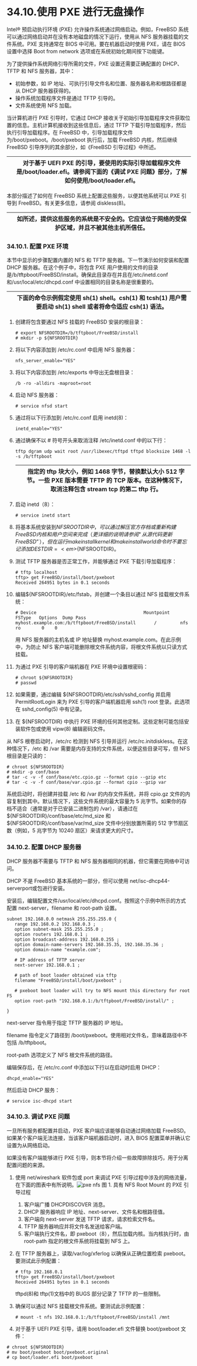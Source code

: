 # 34.10.使用 PXE 进行无盘操作

Intel® 预启动执行环境 (PXE) 允许操作系统通过网络启动。例如，FreeBSD 系统可以通过网络启动并在没有本地磁盘的情况下运行，使用从 NFS 服务器挂载的文件系统。PXE 支持通常在 BIOS 中可用。要在机器启动时使用 PXE，请在 BIOS 设置中选择 Boot from network 选项或在系统初始化期间按下功能键。

为了提供操作系统网络引导所需的文件，PXE 设置还需要正确配置的 DHCP、TFTP 和 NFS 服务器，其中：

* 初始参数，如 IP 地址、可执行引导文件名和位置、服务器名称和根路径都是从 DHCP 服务器获得的。
* 操作系统加载程序文件是通过 TFTP 引导的。
* 文件系统使用 NFS 加载。

当计算机进行 PXE 引导时，它通过 DHCP 接收关于初始引导加载程序文件获取位置的信息。主机计算机接收到这些信息后，通过 TFTP 下载引导加载程序，然后执行引导加载程序。在 FreeBSD 中，引导加载程序文件为/boot/pxeboot。/boot/pxeboot 执行后，加载 FreeBSD 内核，然后继续 FreeBSD 引导序列的其余部分，如《FreeBSD 引导过程》中所述。

|  | 对于基于 UEFI PXE 的引导，要使用的实际引导加载程序文件是/boot/loader.efi。请参阅下面的《调试 PXE 问题》部分，了解如何使用/boot/loader.efi。|
| -- | --------------------------------------------------------------------------------------------------------------------------------------------- |

本部分描述了如何在 FreeBSD 系统上配置这些服务，以便其他系统可以 PXE 引导到 FreeBSD。有关更多信息，请参阅 diskless(8)。

|  | 如所述，提供这些服务的系统是不安全的。它应该位于网络的受保护区域，并且不被其他主机所信任。|
| -- | -------------------------------------------------------------------------------------------- |

### 34.10.1. 配置 PXE 环境

本节中显示的步骤配置内置的 NFS 和 TFTP 服务器。下一节演示如何安装和配置 DHCP 服务器。在这个例子中，将包含 PXE 用户使用的文件的目录是/b/tftpboot/FreeBSD/install。确保此目录存在并且在/etc/inetd.conf 和/usr/local/etc/dhcpd.conf 中设置相同的目录名称是很重要的。

|  | 下面的命令示例假定使用 sh(1) shell。csh(1) 和 tcsh(1) 用户需要启动 sh(1) shell 或者将命令适应 csh(1) 语法。|
| -- | ------------------------------------------------------------------------------------------------------------- |

1. 创建将包含要通过 NFS 挂载的 FreeBSD 安装的根目录：

    ```
    # export NFSROOTDIR=/b/tftpboot/FreeBSD/install
    # mkdir -p ${NFSROOTDIR}
    ```
2. 将以下内容添加到 /etc/rc.conf 中启用 NFS 服务器：

    ```
    nfs_server_enable="YES"
    ```
3. 将以下内容添加到 /etc/exports 中导出无盘根目录：

    ```
    /b -ro -alldirs -maproot=root
    ```
4. 启动 NFS 服务器：

    ```
    # service nfsd start
    ```
5. 通过将以下行添加到 /etc/rc.conf 启用 inetd(8)：

    ```
    inetd_enable="YES"
    ```
6. 通过确保不以 # 符号开头来取消注释 /etc/inetd.conf 中的以下行：

    ```
    tftp dgram udp wait root /usr/libexec/tftpd tftpd blocksize 1468 -l -s /b/tftpboot
    ```

    |  | 指定的 tftp 块大小，例如 1468 字节，替换默认大小 512 字节。一些 PXE 版本需要 TFTP 的 TCP 版本。在这种情况下，取消注释包含 stream tcp 的第二 tftp 行。|
    | -- | ------------------------------------------------------------------------------------------------------------------------------------------------------- |
7. 启动 inetd（8）：

    ```
    # service inetd start
    ```
8. 将基本系统安装到${NFSROOTDIR}中，可以通过解压官方存档或重新构建 FreeBSD 内核和用户空间来完成（更详细的说明请参阅“从源代码更新 FreeBSD”），但在运行 make installkernel 和 make installworld 命令时不要忘记添加 DESTDIR=<em>${NFSROOTDIR}</em>。
9. 测试 TFTP 服务器是否正常工作，并能够通过 PXE 下载引导加载程序：

    ```
    # tftp localhost
    tftp> get FreeBSD/install/boot/pxeboot
    Received 264951 bytes in 0.1 seconds
    ```
10. 编辑${NFSROOTDIR}/etc/fstab，并创建一个条目以通过 NFS 挂载根文件系统：

     ```
     # Device                                         Mountpoint    FSType   Options  Dump Pass
     myhost.example.com:/b/tftpboot/FreeBSD/install       /         nfs      ro        0    0
     ```

     用 NFS 服务器的主机名或 IP 地址替换 myhost.example.com。在此示例中，为防止 NFS 客户端可能删除根文件系统内容，将根文件系统以只读方式挂载。
11. 为通过 PXE 引导的客户端机器在 PXE 环境中设置根密码：

     ```
     # chroot ${NFSROOTDIR}
     # passwd
     ```
12. 如果需要，通过编辑 ${NFSROOTDIR}/etc/ssh/sshd_config 并启用 PermitRootLogin 来为 PXE 引导的客户端机器启用 ssh(1) root 登录。此选项在 sshd_config(5) 中有记录。
13. 在 ${NFSROOTDIR} 中执行 PXE 环境的任何其他定制。这些定制可能包括安装软件包或使用 vipw(8) 编辑密码文件。

从 NFS 根卷启动时，/etc/rc 检测到 NFS 引导并运行 /etc/rc.initdiskless。在这种情况下，/etc 和 /var 需要是内存支持的文件系统，以便这些目录可写，但 NFS 根目录是只读的：

```
# chroot ${NFSROOTDIR}
# mkdir -p conf/base
# tar -c -v -f conf/base/etc.cpio.gz --format cpio --gzip etc
# tar -c -v -f conf/base/var.cpio.gz --format cpio --gzip var
```

系统启动时，将创建并挂载 /etc 和 /var 的内存文件系统，并将 cpio.gz 文件的内容复制到其中。默认情况下，这些文件系统的最大容量为 5 兆字节。如果你的存档不适合（通常是对于已安装二进制包的 /var），请通过在 ${NFSROOTDIR}/conf/base/etc/md_size 和 ${NFSROOTDIR}/conf/base/var/md_size 文件中分别放置所需的 512 字节扇区数（例如，5 兆字节为 10240 扇区）来请求更大的尺寸。

### 34.10.2. 配置 DHCP 服务器

DHCP 服务器不需要与 TFTP 和 NFS 服务器相同的机器，但它需要在网络中可访问。

DHCP 不是 FreeBSD 基本系统的一部分，但可以使用 net/isc-dhcp44-serverport或包进行安装。

安装后，编辑配置文件/usr/local/etc/dhcpd.conf。按照这个示例中所示的方式配置 next-server，filename 和 root-path 设置。

```
subnet 192.168.0.0 netmask 255.255.255.0 {
   range 192.168.0.2 192.168.0.3 ;
   option subnet-mask 255.255.255.0 ;
   option routers 192.168.0.1 ;
   option broadcast-address 192.168.0.255 ;
   option domain-name-servers 192.168.35.35, 192.168.35.36 ;
   option domain-name "example.com";

   # IP address of TFTP server
   next-server 192.168.0.1 ;

   # path of boot loader obtained via tftp
   filename "FreeBSD/install/boot/pxeboot" ;

   # pxeboot boot loader will try to NFS mount this directory for root FS
   option root-path "192.168.0.1:/b/tftpboot/FreeBSD/install/" ;

}
```

next-server 指令用于指定 TFTP 服务器的 IP 地址。

filename 指令定义了路径到 /boot/pxeboot。使用相对文件名，意味着路径中不包括 /b/tftpboot。

root-path 选项定义了 NFS 根文件系统的路径。

编辑保存后，在 /etc/rc.conf 中添加以下行以在启动时启用 DHCP：

```
dhcpd_enable="YES"
```

然后启动 DHCP 服务：

```
# service isc-dhcpd start
```

### 34.10.3. 调试 PXE 问题

一旦所有服务都配置并启动，PXE 客户端应该能够自动通过网络加载 FreeBSD。如果某个客户端无法连接，当该客户端机器启动时，进入 BIOS 配置菜单并确认它设置为从网络启动。

如果没有客户端能够进行 PXE 引导，则本节将介绍一些故障排除技巧，用于分离配置问题的来源。

1. 使用 net/wireshark 软件包或 port 来调试 PXE 引导过程中涉及的网络流量，在下面的图表中有所说明。![pxe nfs](https://docs.freebsd.org/images/books/handbook/advanced-networking/pxe-nfs.png)
    图 1. 具有 NFS Root Mount 的 PXE 引导过程

    1. 客户端广播 DHCPDISCOVER 消息。
    2. DHCP 服务器响应 IP 地址、next-server、文件名和根路径值。
    3. 客户端向 next-server 发送 TFTP 请求，请求检索文件名。
    4. TFTP 服务器响应并将文件名发送给客户端。
    5. 客户端执行文件名，即 pxeboot（8），然后加载内核。当内核执行时，由 root-path 指定的根文件系统将挂载到 NFS 上。
2. 在 TFTP 服务器上，读取/var/log/xferlog 以确保从正确位置检索 pxeboot。要测试此示例配置：

    ```
    # tftp 192.168.0.1
    tftp> get FreeBSD/install/boot/pxeboot
    Received 264951 bytes in 0.1 seconds
    ```

    tftpd(8)和 tftp(1)文档中的 BUGS 部分记录了 TFTP 的一些限制。
3. 确保可以通过 NFS 挂载根文件系统。要测试此示例配置：

    ```
    # mount -t nfs 192.168.0.1:/b/tftpboot/FreeBSD/install /mnt
    ```
4. 对于基于 UEFI PXE 引导，请用 boot/loader.efi 文件替换 boot/pxeboot 文件：

```
# chroot ${NFSROOTDIR}
# mv boot/pxeboot boot/pxeboot.original
# cp boot/loader.efi boot/pxeboot
```
